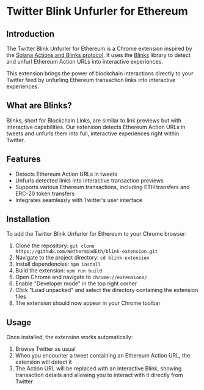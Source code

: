 # Twitter Blink Unfurler for Ethereum

## Introduction

The Twitter Blink Unfurler for Ethereum is a Chrome extension inspired by the [Solana Actions and Blinks protocol](https://docs.dialect.to/documentation). It uses the [Blinks](https://github.com/dialectlabs/blinks) library to detect and unfurl Ethereum Action URLs into interactive experiences.

This extension brings the power of blockchain interactions directly to your Twitter feed by unfurling Ethereum transaction links into interactive experiences.

## What are Blinks?

Blinks, short for Blockchain Links, are similar to link previews but with interactive capabilities. Our extension detects Ethereum Action URLs in tweets and unfurls them into full, interactive experiences right within Twitter.

## Features

- Detects Ethereum Action URLs in tweets
- Unfurls detected links into interactive transaction previews
- Supports various Ethereum transactions, including ETH transfers and ERC-20 token transfers
- Integrates seamlessly with Twitter's user interface

## Installation

To add the Twitter Blink Unfurler for Ethereum to your Chrome browser:

1. Clone the repository: `git clone https://github.com/NethermindEth/blink-extension.git`
2. Navigate to the project directory: `cd blink-extension`
3. Install dependencies: `npm install`
4. Build the extension: `npm run build`
5. Open Chrome and navigate to `chrome://extensions/`
6. Enable "Developer mode" in the top right corner
7. Click "Load unpacked" and select the directory containing the extension files
8. The extension should now appear in your Chrome toolbar

## Usage

Once installed, the extension works automatically:

1. Browse Twitter as usual
2. When you encounter a tweet containing an Ethereum Action URL, the extension will detect it
3. The Action URL will be replaced with an interactive Blink, showing transaction details and allowing you to interact with it directly from Twitter

